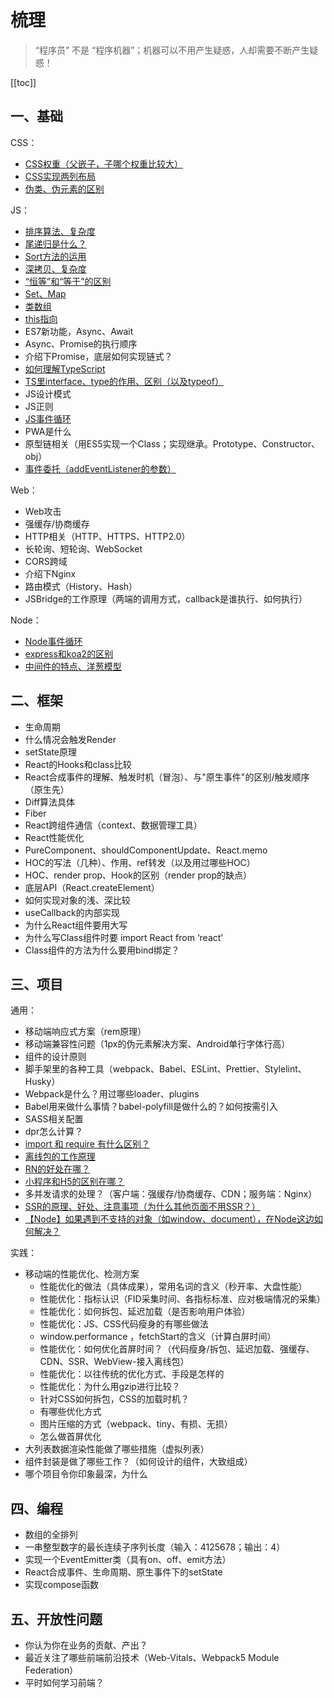 # 梳理
> “程序员” 不是 “程序机器”；机器可以不用产生疑惑，人却需要不断产生疑惑！

[[toc]]

## 一、基础
CSS：
 - [CSS权重（父嵌子，子哪个权重比较大）](https://heshiyu1996.github.io/blog/skill/css/other/#css%E9%80%89%E6%8B%A9%E5%99%A8%E6%9D%83%E9%87%8D)
 - [CSS实现两列布局](https://heshiyu1996.github.io/blog/skill/css/layout/#%E5%B8%B8%E8%A7%81%E5%B8%83%E5%B1%80%E6%96%B9%E6%A1%88)
 - [伪类、伪元素的区别](https://heshiyu1996.github.io/blog/skill/css/other/#%E4%BC%AA%E7%B1%BB%E3%80%81%E4%BC%AA%E5%85%83%E7%B4%A0)

JS：
 - [排序算法、复杂度](https://heshiyu1996.github.io/blog/skill/algorithm/sort/)
 - [尾递归是什么？](https://heshiyu1996.github.io/blog/skill/js/other/#%E5%B0%BE%E9%80%92%E5%BD%92)
 - [Sort方法的运用](https://heshiyu1996.github.io/blog/skill/js/sort/#%E5%90%84%E6%B5%8F%E8%A7%88%E5%99%A8%E7%9A%84%E7%AE%97%E6%B3%95%E5%AE%9E%E7%8E%B0)
 - [深拷贝、复杂度](https://heshiyu1996.github.io/blog/skill/js/other/#%E6%B7%B1%E6%8B%B7%E8%B4%9D)
 - [“恒等”和“等于”的区别](https://heshiyu1996.github.io/blog/skill/js/other/#%E5%92%8C-%E7%9A%84%E5%8C%BA%E5%88%AB)
 - [Set、Map](http://heshiyu1996.github.io/blog/skill/js/other/#es6%E6%96%B0%E6%95%B0%E6%8D%AE%E7%BB%93%E6%9E%84set%E3%80%81map)
 - [类数组](http://heshiyu1996.github.io/blog/skill/js/other/#%E7%B1%BB%E6%95%B0%E7%BB%84%E5%AF%B9%E8%B1%A1%E3%80%81%E5%8F%AF%E9%81%8D%E5%8E%86%E5%AF%B9%E8%B1%A1)
 - [this指向](https://heshiyu1996.github.io/blog/skill/js/other/#this%E7%9A%84%E6%8C%87%E5%90%91)
 - ES7新功能，Async、Await
 - Async、Promise的执行顺序
 - 介绍下Promise，底层如何实现链式？
 - [如何理解TypeScript](https://heshiyu1996.github.io/blog/skill/js/typescript/#%E5%A6%82%E4%BD%95%E7%90%86%E8%A7%A3typescript)
 - [TS里interface、type的作用、区别（以及typeof）](https://heshiyu1996.github.io/blog/skill/js/typescript/#type%E4%B8%8Einterface)
 - JS设计模式
 - JS正则
 - [JS事件循环](https://heshiyu1996.github.io/blog/skill/js/event-loop/#%E4%BA%8B%E4%BB%B6%E5%BE%AA%E7%8E%AF-eventloop)
 - PWA是什么
 - 原型链相关（用ES5实现一个Class；实现继承。Prototype、Constructor、obj）
 - [事件委托（addEventListener的参数）](https://heshiyu1996.github.io/blog/skill/js/other/#%E4%BA%8B%E4%BB%B6%E5%A7%94%E6%89%98)

Web：
 - Web攻击
 - 强缓存/协商缓存
 - HTTP相关（HTTP、HTTPS、HTTP2.0）
 - 长轮询、短轮询、WebSocket
 - CORS跨域
 - 介绍下Nginx
 - 路由模式（History、Hash）
 - JSBridge的工作原理（两端的调用方式，callback是谁执行、如何执行）

Node：
 - [Node事件循环](https://heshiyu1996.github.io/blog/skill/js/event-loop/#node%E4%BA%8B%E4%BB%B6%E5%BE%AA%E7%8E%AF)
 - [express和koa2的区别](http://localhost:8080/blog/skill/nodejs/koa/#koa2%E7%9A%84%E4%BC%98%E7%82%B9)
 - [中间件的特点、洋葱模型](http://localhost:8080/blog/skill/nodejs/koa/#koa2%E7%9A%84%E4%B8%AD%E9%97%B4%E4%BB%B6)

## 二、框架
 - 生命周期
 - 什么情况会触发Render
 - setState原理
 - React的Hooks和class比较
 - React合成事件的理解、触发时机（冒泡）、与"原生事件"的区别/触发顺序（原生先）
 - Diff算法具体
 - Fiber
 - React跨组件通信（context、数据管理工具）
 - React性能优化
 - PureComponent、shouldComponentUpdate、React.memo
 - HOC的写法（几种）、作用、ref转发（以及用过哪些HOC）
 - HOC、render prop、Hook的区别（render prop的缺点）
 - 底层API（React.createElement）
 - 如何实现对象的浅、深比较
 - useCallback的内部实现
 - 为什么React组件要用大写
 - 为什么写Class组件时要 import React from ‘react’
 - Class组件的方法为什么要用bind绑定？

## 三、项目
通用：
 - 移动端响应式方案（rem原理）
 - 移动端兼容性问题（1px的伪元素解决方案、Android单行字体行高）
 - 组件的设计原则
 - 脚手架里的各种工具（webpack、Babel、ESLint、Prettier、Stylelint、Husky）
 - Webpack是什么？用过哪些loader、plugins
 - Babel用来做什么事情？babel-polyfill是做什么的？如何按需引入
 - SASS相关配置
 - dpr怎么计算？
 - [import 和 require 有什么区别？](http://localhost:8080/blog/skill/js/modular/#commonjs%E5%92%8Ces6-module%E7%9A%84%E5%8C%BA%E5%88%AB)
 - [离线包的工作原理](/blog/skill/web/h5-webcache/)
 - [RN的好处在哪？](/blog/business/practice/rn/#rn的优点)
 - [小程序和H5的区别在哪？](/blog/skill/web/mini-program)
 - 多并发请求的处理？（客户端：强缓存/协商缓存、CDN；服务端：Nginx）
 - [SSR的原理、好处、注意事项（为什么其他页面不用SSR？）](/blog/skill/react/react-ssr)
 - [【Node】如果遇到不支持的对象（如window、document），在Node这边如何解决？](/blog/skill/react/react-ssr/#node无法访问window对象)

实践：
 - 移动端的性能优化、检测方案
    - 性能优化的做法（具体成果），常用名词的含义（秒开率、大盘性能）
    - 性能优化：指标认识（FID采集时间、各指标标准、应对极端情况的采集）
    - 性能优化：如何拆包、延迟加载（是否影响用户体验）
    - 性能优化：JS、CSS代码瘦身的有哪些做法
    - window.performance ，fetchStart的含义（计算白屏时间）
    - 性能优化：如何优化首屏时间？（代码瘦身/拆包、延迟加载、强缓存、CDN、SSR、WebView-接入离线包）
    - 性能优化：以往传统的优化方式、手段是怎样的
    - 性能优化：为什么用gzip进行比较？
    - 针对CSS如何拆包，CSS的加载时机？
    - 有哪些优化方式
    - 图片压缩的方式（webpack、tiny、有损、无损）
    - 怎么做首屏优化
 - 大列表数据渲染性能做了哪些措施（虚拟列表）
 - 组件封装是做了哪些工作？（如何设计的组件，大致组成）
 - 哪个项目令你印象最深，为什么


## 四、编程
 - 数组的全排列
 - 一串整型数字的最长连续子序列长度（输入：4125678；输出：4）
 - 实现一个EventEmitter类（具有on、off、emit方法）
 - React合成事件、生命周期、原生事件下的setState
 - 实现compose函数

## 五、开放性问题
 - 你认为你在业务的贡献、产出？
 - 最近关注了哪些前端前沿技术（Web-Vitals、Webpack5 Module Federation）
 - 平时如何学习前端？


